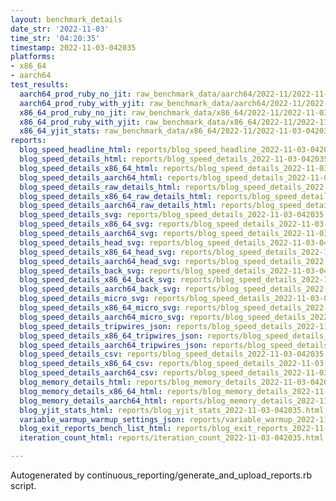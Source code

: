 ```yaml
---
layout: benchmark_details
date_str: '2022-11-03'
time_str: '04:20:35'
timestamp: 2022-11-03-042035
platforms:
- x86_64
- aarch64
test_results:
  aarch64_prod_ruby_no_jit: raw_benchmark_data/aarch64/2022-11/2022-11-03-042035_basic_benchmark_aarch64_prod_ruby_no_jit.json
  aarch64_prod_ruby_with_yjit: raw_benchmark_data/aarch64/2022-11/2022-11-03-042035_basic_benchmark_aarch64_prod_ruby_with_yjit.json
  x86_64_prod_ruby_no_jit: raw_benchmark_data/x86_64/2022-11/2022-11-03-042035_basic_benchmark_x86_64_prod_ruby_no_jit.json
  x86_64_prod_ruby_with_yjit: raw_benchmark_data/x86_64/2022-11/2022-11-03-042035_basic_benchmark_x86_64_prod_ruby_with_yjit.json
  x86_64_yjit_stats: raw_benchmark_data/x86_64/2022-11/2022-11-03-042035_basic_benchmark_x86_64_yjit_stats.json
reports:
  blog_speed_headline_html: reports/blog_speed_headline_2022-11-03-042035.html
  blog_speed_details_html: reports/blog_speed_details_2022-11-03-042035.html
  blog_speed_details_x86_64_html: reports/blog_speed_details_2022-11-03-042035.x86_64.html
  blog_speed_details_aarch64_html: reports/blog_speed_details_2022-11-03-042035.aarch64.html
  blog_speed_details_raw_details_html: reports/blog_speed_details_2022-11-03-042035.raw_details.html
  blog_speed_details_x86_64_raw_details_html: reports/blog_speed_details_2022-11-03-042035.x86_64.raw_details.html
  blog_speed_details_aarch64_raw_details_html: reports/blog_speed_details_2022-11-03-042035.aarch64.raw_details.html
  blog_speed_details_svg: reports/blog_speed_details_2022-11-03-042035.svg
  blog_speed_details_x86_64_svg: reports/blog_speed_details_2022-11-03-042035.x86_64.svg
  blog_speed_details_aarch64_svg: reports/blog_speed_details_2022-11-03-042035.aarch64.svg
  blog_speed_details_head_svg: reports/blog_speed_details_2022-11-03-042035.head.svg
  blog_speed_details_x86_64_head_svg: reports/blog_speed_details_2022-11-03-042035.x86_64.head.svg
  blog_speed_details_aarch64_head_svg: reports/blog_speed_details_2022-11-03-042035.aarch64.head.svg
  blog_speed_details_back_svg: reports/blog_speed_details_2022-11-03-042035.back.svg
  blog_speed_details_x86_64_back_svg: reports/blog_speed_details_2022-11-03-042035.x86_64.back.svg
  blog_speed_details_aarch64_back_svg: reports/blog_speed_details_2022-11-03-042035.aarch64.back.svg
  blog_speed_details_micro_svg: reports/blog_speed_details_2022-11-03-042035.micro.svg
  blog_speed_details_x86_64_micro_svg: reports/blog_speed_details_2022-11-03-042035.x86_64.micro.svg
  blog_speed_details_aarch64_micro_svg: reports/blog_speed_details_2022-11-03-042035.aarch64.micro.svg
  blog_speed_details_tripwires_json: reports/blog_speed_details_2022-11-03-042035.tripwires.json
  blog_speed_details_x86_64_tripwires_json: reports/blog_speed_details_2022-11-03-042035.x86_64.tripwires.json
  blog_speed_details_aarch64_tripwires_json: reports/blog_speed_details_2022-11-03-042035.aarch64.tripwires.json
  blog_speed_details_csv: reports/blog_speed_details_2022-11-03-042035.csv
  blog_speed_details_x86_64_csv: reports/blog_speed_details_2022-11-03-042035.x86_64.csv
  blog_speed_details_aarch64_csv: reports/blog_speed_details_2022-11-03-042035.aarch64.csv
  blog_memory_details_html: reports/blog_memory_details_2022-11-03-042035.html
  blog_memory_details_x86_64_html: reports/blog_memory_details_2022-11-03-042035.x86_64.html
  blog_memory_details_aarch64_html: reports/blog_memory_details_2022-11-03-042035.aarch64.html
  blog_yjit_stats_html: reports/blog_yjit_stats_2022-11-03-042035.html
  variable_warmup_warmup_settings_json: reports/variable_warmup_2022-11-03-042035.warmup_settings.json
  blog_exit_reports_bench_list_html: reports/blog_exit_reports_2022-11-03-042035.bench_list.html
  iteration_count_html: reports/iteration_count_2022-11-03-042035.html

---
```

Autogenerated by continuous_reporting/generate_and_upload_reports.rb script.
